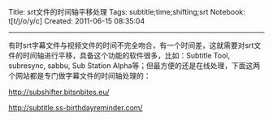 Title: srt文件的时间轴平移处理
Tags: subtitle;time;shifting;srt
Notebook: t[t/j/o/y/c]
Created: 2011-06-15 08:35:04

------

有时srt字幕文件与视频文件的时间不完全吻合，有一个时间差，这就需要对srt文件的时间轴进行平移，具备这个功能的软件很多，比如：Subtitle Tool, subresync, sabbu, Sub Station Alpha等；但最方便的还是在线处理，下面这两个网站都是专门做字幕文件的时间轴处理的：

http://subshifter.bitsnbites.eu/

http://subtitle.ss-birthdayreminder.com/